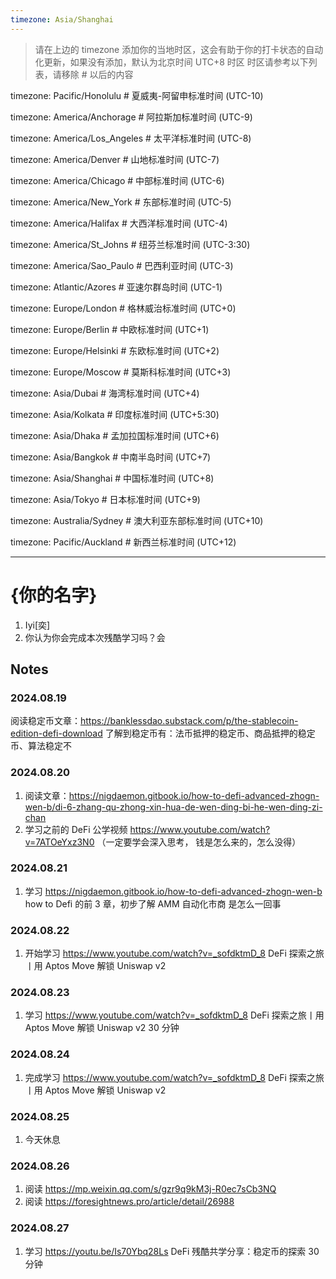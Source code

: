 ```yaml
---
timezone: Asia/Shanghai
---
```


> 请在上边的 timezone 添加你的当地时区，这会有助于你的打卡状态的自动化更新，如果没有添加，默认为北京时间 UTC+8 时区
> 时区请参考以下列表，请移除 # 以后的内容

timezone: Pacific/Honolulu # 夏威夷-阿留申标准时间 (UTC-10)

timezone: America/Anchorage # 阿拉斯加标准时间 (UTC-9)

timezone: America/Los_Angeles # 太平洋标准时间 (UTC-8)

timezone: America/Denver # 山地标准时间 (UTC-7)

timezone: America/Chicago # 中部标准时间 (UTC-6)

timezone: America/New_York # 东部标准时间 (UTC-5)

timezone: America/Halifax # 大西洋标准时间 (UTC-4)

timezone: America/St_Johns # 纽芬兰标准时间 (UTC-3:30)

timezone: America/Sao_Paulo # 巴西利亚时间 (UTC-3)

timezone: Atlantic/Azores # 亚速尔群岛时间 (UTC-1)

timezone: Europe/London # 格林威治标准时间 (UTC+0)

timezone: Europe/Berlin # 中欧标准时间 (UTC+1)

timezone: Europe/Helsinki # 东欧标准时间 (UTC+2)

timezone: Europe/Moscow # 莫斯科标准时间 (UTC+3)

timezone: Asia/Dubai # 海湾标准时间 (UTC+4)

timezone: Asia/Kolkata # 印度标准时间 (UTC+5:30)

timezone: Asia/Dhaka # 孟加拉国标准时间 (UTC+6)

timezone: Asia/Bangkok # 中南半岛时间 (UTC+7)

timezone: Asia/Shanghai # 中国标准时间 (UTC+8)

timezone: Asia/Tokyo # 日本标准时间 (UTC+9)

timezone: Australia/Sydney # 澳大利亚东部标准时间 (UTC+10)

timezone: Pacific/Auckland # 新西兰标准时间 (UTC+12)

---

# {你的名字}

1. Iyi[奕]
2. 你认为你会完成本次残酷学习吗？会

## Notes

<!-- Content_START -->

### 2024.08.19

阅读稳定币文章：https://banklessdao.substack.com/p/the-stablecoin-edition-defi-download
了解到稳定币有：法币抵押的稳定币、商品抵押的稳定币、算法稳定不

### 2024.08.20

1. 阅读文章：https://nigdaemon.gitbook.io/how-to-defi-advanced-zhogn-wen-b/di-6-zhang-qu-zhong-xin-hua-de-wen-ding-bi-he-wen-ding-zi-chan
2. 学习之前的 DeFi 公学视频 https://www.youtube.com/watch?v=7ATOeYxz3N0 （一定要学会深入思考， 钱是怎么来的，怎么没得）

### 2024.08.21

1. 学习 https://nigdaemon.gitbook.io/how-to-defi-advanced-zhogn-wen-b how to Defi 的前 3 章，初步了解 AMM 自动化市商 是怎么一回事

### 2024.08.22

1. 开始学习 https://www.youtube.com/watch?v=_sofdktmD_8 DeFi 探索之旅丨用 Aptos Move 解锁 Uniswap v2

### 2024.08.23

1. 学习 https://www.youtube.com/watch?v=_sofdktmD_8 DeFi 探索之旅丨用 Aptos Move 解锁 Uniswap v2  30 分钟

### 2024.08.24

1. 完成学习 https://www.youtube.com/watch?v=_sofdktmD_8 DeFi 探索之旅丨用 Aptos Move 解锁 Uniswap v2 

### 2024.08.25

1. 今天休息

### 2024.08.26

1. 阅读 https://mp.weixin.qq.com/s/gzr9q9kM3j-R0ec7sCb3NQ
2. 阅读 https://foresightnews.pro/article/detail/26988

### 2024.08.27

1. 学习 https://youtu.be/Is70Ybq28Ls DeFi 残酷共学分享：稳定币的探索 30 分钟

<!-- Content_END -->
